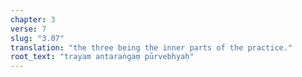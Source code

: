 ```yaml
---
chapter: 3
verse: 7
slug: "3.07"
translation: "the three being the inner parts of the practice."
root_text: "trayam antaraṅgaṃ pūrvebhyaḥ"
---
```


